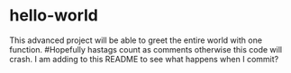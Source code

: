 # hello-world
This advanced project will be able to greet the entire world with one function.
#Hopefully hastags count as comments otherwise this code will crash.
I am adding to this README to see what happens when I commit?

